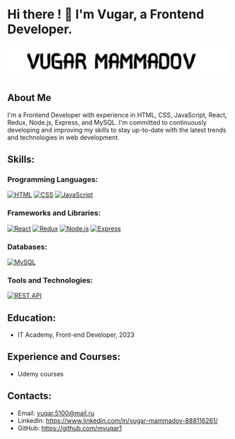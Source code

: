 # Hi there ! 👋 I'm Vugar, a Frontend Developer.

![Vugar Mammadov](./images/vugar-mammadov-black-background.jpg)

## About Me

I'm a Frontend Developer with experience in HTML, CSS, JavaScript, React, Redux, Node.js, Express, and MySQL. I'm committed to continuously developing and improving my skills to stay up-to-date with the latest trends and technologies in web development.

## Skills:

### Programming Languages:

[![HTML](https://img.shields.io/badge/HTML-blue)]()
[![CSS](https://img.shields.io/badge/CSS-blue)]()
[![JavaScript](https://img.shields.io/badge/JavaScript-blue)]()

### Frameworks and Libraries:

[![React](https://img.shields.io/badge/React-blue)]()
[![Redux](https://img.shields.io/badge/Redux-blue)]()
[![Node.js](https://img.shields.io/badge/Node.js-blue)]()
[![Express](https://img.shields.io/badge/Express-blue)]()

### Databases:

[![MySQL](https://img.shields.io/badge/MySQL-blue)]()

### Tools and Technologies:

[![REST API](https://img.shields.io/badge/REST%20API-blue)]()

## Education:

- IT Academy, Front-end Developer, 2023

## Experience and Courses:

- Udemy courses

## Contacts:

- Email: vuqar.5100@mail.ru
- LinkedIn: https://www.linkedin.com/in/vugar-mammadov-888116261/
- GitHub: https://github.com/mvuqar1
